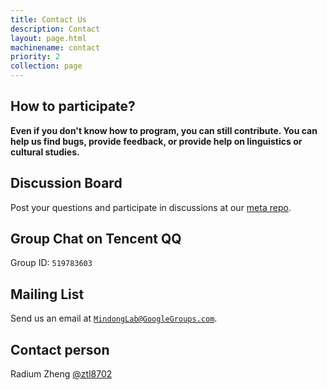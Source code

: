 ```yaml
---
title: Contact Us
description: Contact
layout: page.html
machinename: contact
priority: 2
collection: page
---
```


## How to participate?

**Even if you don't know how to program, you can still contribute. You can help us find bugs, provide feedback, or provide help on linguistics or cultural studies.**

## Discussion Board
Post your questions and participate in discussions at our [meta repo](https://github.com/MindongLab/meta).

## Group Chat on Tencent QQ
Group ID: `519783603`

## Mailing List
Send us an email at [`MindongLab@GoogleGroups.com`](mailto:mindonglab@googlegroups.com).

## Contact person
Radium Zheng [@ztl8702](https://github.com/ztl8702)
